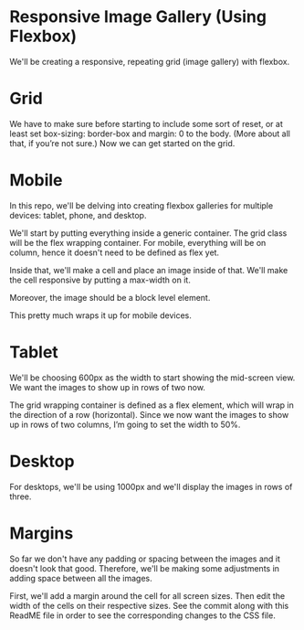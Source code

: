 # Responsive Image Gallery (Using Flexbox)

We'll be creating a responsive, repeating grid (image gallery) with flexbox.

# Grid

We have to make sure before starting to include some sort of reset, or at least set box-sizing: border-box and margin: 0 to the body. (More about all that, if you’re not sure.) Now we can get started on the grid.

# Mobile

In this repo, we'll be delving into creating flexbox galleries for multiple devices: tablet, phone, and desktop.

We'll start by putting everything inside a generic container. The grid class will be the flex wrapping container. For mobile, everything will be on column, hence it doesn't need to be defined as flex yet.

Inside that, we'll make a cell and place an image inside of that. We'll make the cell responsive by putting a max-width on it.

Moreover, the image should be a block level element.

This pretty much wraps it up for mobile devices.

# Tablet

We'll be choosing 600px as the width to start showing the mid-screen view. We want the images to show up in rows of two now.

The grid wrapping container is defined as a flex element, which will wrap in the direction of a row (horizontal). Since we now want the images to show up in rows of two columns, I’m going to set the width to 50%.

# Desktop

For desktops, we'll be using 1000px and we'll display the images in rows of three.

# Margins

So far we don't have any padding or spacing between the images and it doesn't look that good. Therefore, we'll be making some adjustments in adding space between all the images.

First, we'll add a margin around the cell for all screen sizes. Then edit the width of the cells on their respective sizes. See the commit along with this ReadME file in order to see the corresponding changes to the CSS file.
